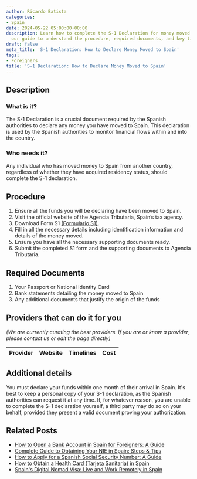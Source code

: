 ```yaml
---
author: Ricardo Batista
categories:
- Spain
date: 2024-05-22 05:00:00+00:00
description: Learn how to complete the S-1 Declaration for money moved to Spain. Follow
  our guide to understand the procedure, required documents, and key timelines.
draft: false
meta_title: 'S-1 Declaration: How to Declare Money Moved to Spain'
tags:
- Foreigners
title: 'S-1 Declaration: How to Declare Money Moved to Spain'
---
```


## Description

### What is it?

The S-1 Declaration is a crucial document required by the Spanish authorities to declare any money you have moved to Spain. This declaration is used by the Spanish authorities to monitor financial flows within and into the country.

### Who needs it?

Any individual who has moved money to Spain from another country, regardless of whether they have acquired residency status, should complete the S-1 declaration.

## Procedure

1. Ensure all the funds you will be declaring have been moved to Spain.
2. Visit the official website of the Agencia Tributaria, Spain’s tax agency.
3. Download Form S1 [(Formulario S1)](https://sede.agenciatributaria.gob.es/Sede/nuevasede.html).
4. Fill in all the necessary details including identification information and details of the money moved.
5. Ensure you have all the necessary supporting documents ready.
6. Submit the completed S1 form and the supporting documents to Agencia Tributaria.

## Required Documents

1. Your Passport or National Identity Card
2. Bank statements detailing the money moved to Spain
3. Any additional documents that justify the origin of the funds

## Providers that can do it for you

_(We are currently curating the best providers. If you are or know a provider, please contact us or edit the page directly)_

| Provider        |     Website     |     Timelines    |       Cost      |
| :-------------: | :-------------: |  :-------------: | :-------------: |

## Additional details

You must declare your funds within one month of their arrival in Spain. It's best to keep a personal copy of your S-1 declaration, as the Spanish authorities can request it at any time. If, for whatever reason, you are unable to complete the S-1 declaration yourself, a third party may do so on your behalf, provided they present a valid document proving your authorization.


## Related Posts

- [How to Open a Bank Account in Spain for Foreigners: A Guide](https://tramitit.com/guides/spain/opening_bank_account/)
- [Complete Guide to Obtaining Your NIE in Spain: Steps & Tips](https://tramitit.com/guides/spain/nie_application/)
- [How to Apply for a Spanish Social Security Number: A Guide](https://tramitit.com/guides/spain/social_security_number/)
- [How to Obtain a Health Card (Tarjeta Sanitaria) in Spain](https://tramitit.com/guides/spain/health_card_application/)
- [Spain's Digital Nomad Visa: Live and Work Remotely in Spain](https://tramitit.com/guides/spain/digital_nomad_visa/)